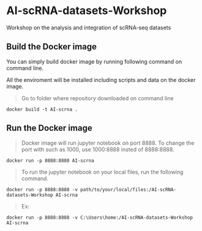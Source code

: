 # AI-scRNA-datasets-Workshop
Workshop on the analysis and integration of scRNA-seq datasets

## Build the Docker image

You can simply build docker image by running following command on command line.




All the enviroment will be installed including scripts and data on the docker image. 


> Go to folder where repository downloaded on command line


```
docker build -t AI-scrna .
```



## Run the Docker image

>Docker image will run jupyter notebook on port 8888. To change the port with such as 1000, use 1000:8888 insted of 8888:8888.


```
docker run -p 8888:8888 AI-scrna 
```


> To run the jupyter notebook on your local files, run the following command.


```
docker run -p 8888:8888 -v path/to/your/local/files:/AI-scRNA-datasets-Workshop AI-scrna 
```


>Ex:


```
docker run -p 8888:8888 -v C:\Users\home:/AI-scRNA-datasets-Workshop AI-scrna 

```
